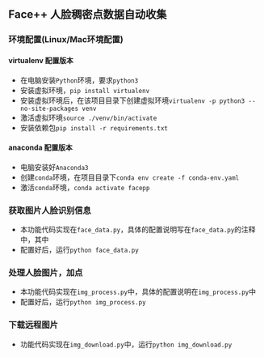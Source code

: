 ## Face++ 人脸稠密点数据自动收集

### 环境配置(Linux/Mac环境配置)
#### virtualenv 配置版本
- 在电脑安装`Python`环境，要求`python3` 
- 安装虚拟环境，`pip install virtualenv`
- 安装虚拟环境后，在该项目目录下创建虚拟环境`virtualenv -p python3 --no-site-packages venv`
- 激活虚拟环境`source ./venv/bin/activate`
- 安装依赖包`pip install -r requirements.txt`

#### anaconda 配置版本
- 电脑安装好`Anaconda3`
- 创建`conda`环境，在项目目录下`conda env create -f conda-env.yaml`
- 激活`conda`环境，`conda activate facepp`

### 获取图片人脸识别信息
- 本功能代码实现在`face_data.py`，具体的配置说明写在`face_data.py`的注释中，其中
- 配置好后，运行`python face_data.py`

### 处理人脸图片，加点
- 本功能代码实现在`img_process.py`中，具体的配置说明在`img_process.py`中
- 配置好后，运行`python img_process.py`

### 下载远程图片
- 功能代码实现在`img_download.py`中，运行`python img_download.py`